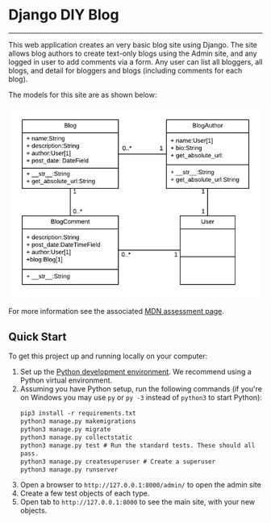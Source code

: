 # Django DIY Blog

----
This web application creates an very basic blog site using Django. 
The site allows blog authors to create text-only blogs using the Admin site, and any logged in user to add comments via a form. 
Any user can list all bloggers, all blogs, and detail for bloggers and blogs (including comments for each blog).

The models for this site are as shown below:

![Django Blog Models](./blog/static/images/diy_django_mini_blog_models.png)


For more information see the associated [MDN assessment page](https://developer.mozilla.org/en-US/docs/Learn/Server-side/Django/django_assessment_blog).


## Quick Start

To get this project up and running locally on your computer:
1. Set up the [Python development environment](https://developer.mozilla.org/en-US/docs/Learn/Server-side/Django/development_environment).
   We recommend using a Python virtual environment.
1. Assuming you have Python setup, run the following commands (if you're on Windows you may use `py` or `py -3` instead of `python3` to start Python):
   ```
   pip3 install -r requirements.txt
   python3 manage.py makemigrations
   python3 manage.py migrate
   python3 manage.py collectstatic
   python3 manage.py test # Run the standard tests. These should all pass.
   python3 manage.py createsuperuser # Create a superuser
   python3 manage.py runserver
   ```
1. Open a browser to `http://127.0.0.1:8000/admin/` to open the admin site
1. Create a few test objects of each type.
1. Open tab to `http://127.0.0.1:8000` to see the main site, with your new objects.
